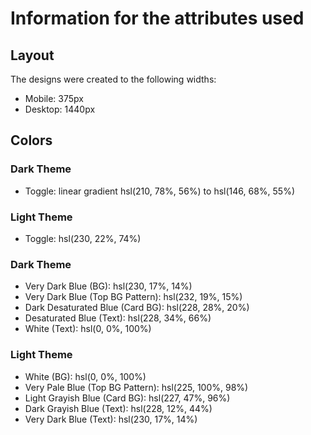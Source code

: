 # Information for the attributes used

## Layout

The designs were created to the following widths:

- Mobile: 375px
- Desktop: 1440px

## Colors

### Dark Theme

- Toggle: linear gradient hsl(210, 78%, 56%) to hsl(146, 68%, 55%)

### Light Theme

- Toggle: hsl(230, 22%, 74%)

### Dark Theme

- Very Dark Blue (BG): hsl(230, 17%, 14%)
- Very Dark Blue (Top BG Pattern): hsl(232, 19%, 15%)
- Dark Desaturated Blue (Card BG): hsl(228, 28%, 20%)
- Desaturated Blue (Text): hsl(228, 34%, 66%)
- White (Text): hsl(0, 0%, 100%)

### Light Theme

- White (BG): hsl(0, 0%, 100%)
- Very Pale Blue (Top BG Pattern): hsl(225, 100%, 98%)
- Light Grayish Blue (Card BG): hsl(227, 47%, 96%)
- Dark Grayish Blue (Text): hsl(228, 12%, 44%)
- Very Dark Blue (Text): hsl(230, 17%, 14%)

